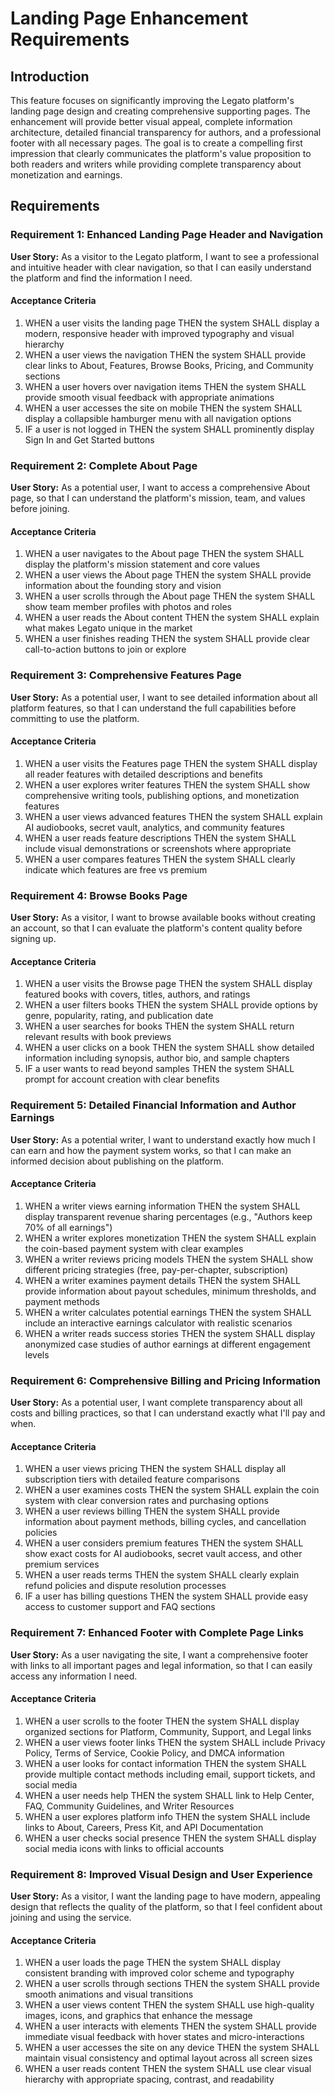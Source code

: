 # Landing Page Enhancement Requirements

## Introduction

This feature focuses on significantly improving the Legato platform's landing page design and creating comprehensive supporting pages. The enhancement will provide better visual appeal, complete information architecture, detailed financial transparency for authors, and a professional footer with all necessary pages. The goal is to create a compelling first impression that clearly communicates the platform's value proposition to both readers and writers while providing complete transparency about monetization and earnings.

## Requirements

### Requirement 1: Enhanced Landing Page Header and Navigation

**User Story:** As a visitor to the Legato platform, I want to see a professional and intuitive header with clear navigation, so that I can easily understand the platform and find the information I need.

#### Acceptance Criteria

1. WHEN a user visits the landing page THEN the system SHALL display a modern, responsive header with improved typography and visual hierarchy
2. WHEN a user views the navigation THEN the system SHALL provide clear links to About, Features, Browse Books, Pricing, and Community sections
3. WHEN a user hovers over navigation items THEN the system SHALL provide smooth visual feedback with appropriate animations
4. WHEN a user accesses the site on mobile THEN the system SHALL display a collapsible hamburger menu with all navigation options
5. IF a user is not logged in THEN the system SHALL prominently display Sign In and Get Started buttons

### Requirement 2: Complete About Page

**User Story:** As a potential user, I want to access a comprehensive About page, so that I can understand the platform's mission, team, and values before joining.

#### Acceptance Criteria

1. WHEN a user navigates to the About page THEN the system SHALL display the platform's mission statement and core values
2. WHEN a user views the About page THEN the system SHALL provide information about the founding story and vision
3. WHEN a user scrolls through the About page THEN the system SHALL show team member profiles with photos and roles
4. WHEN a user reads the About content THEN the system SHALL explain what makes Legato unique in the market
5. WHEN a user finishes reading THEN the system SHALL provide clear call-to-action buttons to join or explore

### Requirement 3: Comprehensive Features Page

**User Story:** As a potential user, I want to see detailed information about all platform features, so that I can understand the full capabilities before committing to use the platform.

#### Acceptance Criteria

1. WHEN a user visits the Features page THEN the system SHALL display all reader features with detailed descriptions and benefits
2. WHEN a user explores writer features THEN the system SHALL show comprehensive writing tools, publishing options, and monetization features
3. WHEN a user views advanced features THEN the system SHALL explain AI audiobooks, secret vault, analytics, and community features
4. WHEN a user reads feature descriptions THEN the system SHALL include visual demonstrations or screenshots where appropriate
5. WHEN a user compares features THEN the system SHALL clearly indicate which features are free vs premium

### Requirement 4: Browse Books Page

**User Story:** As a visitor, I want to browse available books without creating an account, so that I can evaluate the platform's content quality before signing up.

#### Acceptance Criteria

1. WHEN a user visits the Browse page THEN the system SHALL display featured books with covers, titles, authors, and ratings
2. WHEN a user filters books THEN the system SHALL provide options by genre, popularity, rating, and publication date
3. WHEN a user searches for books THEN the system SHALL return relevant results with book previews
4. WHEN a user clicks on a book THEN the system SHALL show detailed information including synopsis, author bio, and sample chapters
5. IF a user wants to read beyond samples THEN the system SHALL prompt for account creation with clear benefits

### Requirement 5: Detailed Financial Information and Author Earnings

**User Story:** As a potential writer, I want to understand exactly how much I can earn and how the payment system works, so that I can make an informed decision about publishing on the platform.

#### Acceptance Criteria

1. WHEN a writer views earning information THEN the system SHALL display transparent revenue sharing percentages (e.g., "Authors keep 70% of all earnings")
2. WHEN a writer explores monetization THEN the system SHALL explain the coin-based payment system with clear examples
3. WHEN a writer reviews pricing models THEN the system SHALL show different pricing strategies (free, pay-per-chapter, subscription)
4. WHEN a writer examines payment details THEN the system SHALL provide information about payout schedules, minimum thresholds, and payment methods
5. WHEN a writer calculates potential earnings THEN the system SHALL include an interactive earnings calculator with realistic scenarios
6. WHEN a writer reads success stories THEN the system SHALL display anonymized case studies of author earnings at different engagement levels

### Requirement 6: Comprehensive Billing and Pricing Information

**User Story:** As a potential user, I want complete transparency about all costs and billing practices, so that I can understand exactly what I'll pay and when.

#### Acceptance Criteria

1. WHEN a user views pricing THEN the system SHALL display all subscription tiers with detailed feature comparisons
2. WHEN a user examines costs THEN the system SHALL explain the coin system with clear conversion rates and purchasing options
3. WHEN a user reviews billing THEN the system SHALL provide information about payment methods, billing cycles, and cancellation policies
4. WHEN a user considers premium features THEN the system SHALL show exact costs for AI audiobooks, secret vault access, and other premium services
5. WHEN a user reads terms THEN the system SHALL clearly explain refund policies and dispute resolution processes
6. IF a user has billing questions THEN the system SHALL provide easy access to customer support and FAQ sections

### Requirement 7: Enhanced Footer with Complete Page Links

**User Story:** As a user navigating the site, I want a comprehensive footer with links to all important pages and legal information, so that I can easily access any information I need.

#### Acceptance Criteria

1. WHEN a user scrolls to the footer THEN the system SHALL display organized sections for Platform, Community, Support, and Legal links
2. WHEN a user views footer links THEN the system SHALL include Privacy Policy, Terms of Service, Cookie Policy, and DMCA information
3. WHEN a user looks for contact information THEN the system SHALL provide multiple contact methods including email, support tickets, and social media
4. WHEN a user needs help THEN the system SHALL link to Help Center, FAQ, Community Guidelines, and Writer Resources
5. WHEN a user explores platform info THEN the system SHALL include links to About, Careers, Press Kit, and API Documentation
6. WHEN a user checks social presence THEN the system SHALL display social media icons with links to official accounts

### Requirement 8: Improved Visual Design and User Experience

**User Story:** As a visitor, I want the landing page to have modern, appealing design that reflects the quality of the platform, so that I feel confident about joining and using the service.

#### Acceptance Criteria

1. WHEN a user loads the page THEN the system SHALL display consistent branding with improved color scheme and typography
2. WHEN a user scrolls through sections THEN the system SHALL provide smooth animations and visual transitions
3. WHEN a user views content THEN the system SHALL use high-quality images, icons, and graphics that enhance the message
4. WHEN a user interacts with elements THEN the system SHALL provide immediate visual feedback with hover states and micro-interactions
5. WHEN a user accesses the site on any device THEN the system SHALL maintain visual consistency and optimal layout across all screen sizes
6. WHEN a user reads content THEN the system SHALL use clear visual hierarchy with appropriate spacing, contrast, and readability
